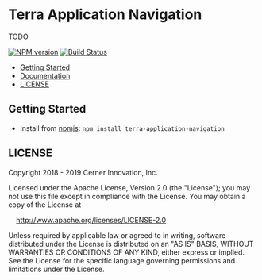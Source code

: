 # Terra Application Navigation

TODO

[![NPM version](https://badgen.net/npm/v/terra-application-navigation)](https://www.npmjs.org/package/terra-application-navigation)
[![Build Status](https://badgen.net/travis/cerner/terra-framework)](https://travis-ci.org/cerner/terra-framework)

- [Getting Started](#getting-started)
- [Documentation](https://github.com/cerner/terra-framework/tree/master/packages/terra-application-navigation/docs)
- [LICENSE](#license)

## Getting Started

- Install from [npmjs](https://www.npmjs.com): `npm install terra-application-navigation`

## LICENSE

Copyright 2018 - 2019 Cerner Innovation, Inc.

Licensed under the Apache License, Version 2.0 (the "License"); you may not use this file except in compliance with the License. You may obtain a copy of the License at

&nbsp;&nbsp;&nbsp;&nbsp;http://www.apache.org/licenses/LICENSE-2.0

Unless required by applicable law or agreed to in writing, software distributed under the License is distributed on an "AS IS" BASIS, WITHOUT WARRANTIES OR CONDITIONS OF ANY KIND, either express or implied. See the License for the specific language governing permissions and limitations under the License.
